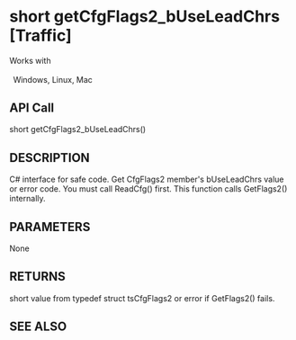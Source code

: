 # short getCfgFlags2_bUseLeadChrs [Traffic]

Works with <p class="s1" style="padding-top: 2pt;padding-left: 5pt;text-indent: 0pt;text-align: left;"><a name="bookmark222">&zwnj;</a>Windows, Linux, Mac</p>

## API Call
short getCfgFlags2_bUseLeadChrs()
## DESCRIPTION
C# interface for safe code. Get CfgFlags2 member&#39;s bUseLeadChrs value or error code. You must call ReadCfg() first. This function calls GetFlags2() internally.

## PARAMETERS
None

## RETURNS
short value from typedef struct tsCfgFlags2 or error if GetFlags2() fails.

## SEE ALSO

